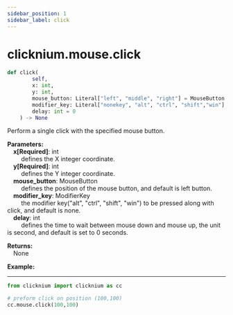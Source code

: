 ```yaml
---
sidebar_position: 1
sidebar_label: click
---
```


# clicknium.mouse.click

```python
def click(
        self, 
        x: int, 
        y: int, 
        mouse_button: Literal["left", "middle", "right"] = MouseButton.Left,
        modifier_key: Literal["nonekey", "alt", "ctrl", "shift","win"]  = ModifierKey.NoneKey,
        delay: int = 0
    ) -> None
```  

Perform a single click with the specified mouse button.

**Parameters:**  
    &emsp;**x[Required]**: int  
        &emsp;&emsp; defines the X integer coordinate.  
    &emsp;**y[Required]**: int  
        &emsp;&emsp; defines the Y integer coordinate.  
    &emsp;**mouse_button**: MouseButton  
        &emsp;&emsp; defines the position of the mouse button, and default is left button.  
    &emsp;**modifier_key**: ModifierKey  
        &emsp;&emsp; the modifier key("alt", "ctrl", "shift", "win") to be pressed along with click, and default is none.   
    &emsp;**delay**: int  
        &emsp;&emsp; defines the time to wait between mouse down and mouse up, the unit is second, and default is set to 0 seconds. 

**Returns:**  
    &emsp;None

**Example:**
***
```python
from clicknium import clicknium as cc

# preform click on position (100,100)
cc.mouse.click(100,100)

```
